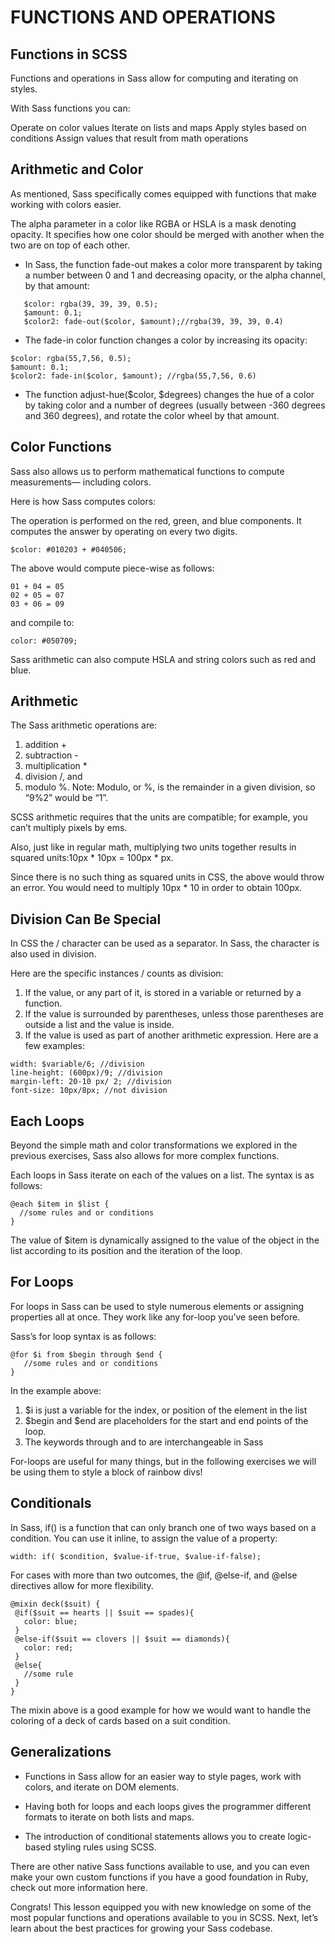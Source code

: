 # FUNCTIONS AND OPERATIONS

## Functions in SCSS
Functions and operations in Sass allow for computing and iterating on styles.

With Sass functions you can:

Operate on color values
Iterate on lists and maps
Apply styles based on conditions
Assign values that result from math operations


## Arithmetic and Color
As mentioned, Sass specifically comes equipped with functions that make working with colors easier.

The alpha parameter in a color like RGBA or HSLA is a mask denoting opacity. It specifies how one color should be merged with another when the two are on top of each other.

- In Sass, the function fade-out makes a color more transparent by taking a number between 0 and 1 and decreasing opacity, or the alpha channel, by that amount:
```
   $color: rgba(39, 39, 39, 0.5);
   $amount: 0.1;
   $color2: fade-out($color, $amount);//rgba(39, 39, 39, 0.4) 
```
- The fade-in color function changes a color by increasing its opacity:
```
$color: rgba(55,7,56, 0.5);
$amount: 0.1;
$color2: fade-in($color, $amount); //rgba(55,7,56, 0.6)
```
- The function adjust-hue($color, $degrees) changes the hue of a color by taking color and a number of degrees (usually between -360 degrees and 360 degrees), and rotate the color wheel by that amount.


## Color Functions
Sass also allows us to perform mathematical functions to compute measurements— including colors.

Here is how Sass computes colors:

The operation is performed on the red, green, and blue components.
It computes the answer by operating on every two digits.
```
$color: #010203 + #040506;
```
The above would compute piece-wise as follows:
```
01 + 04 = 05
02 + 05 = 07
03 + 06 = 09
```
and compile to:
```
color: #050709;
```
Sass arithmetic can also compute HSLA and string colors such as red and blue.


## Arithmetic
The Sass arithmetic operations are:

1. addition +
2. subtraction -
3. multiplication *
4. division /, and
5. modulo %.
Note: Modulo, or %, is the remainder in a given division, so “9%2” would be “1”.

SCSS arithmetic requires that the units are compatible; for example, you can’t multiply pixels by ems.

Also, just like in regular math, multiplying two units together results in squared units:10px * 10px = 100px * px.

Since there is no such thing as squared units in CSS, the above would throw an error. You would need to multiply 10px * 10 in order to obtain 100px.


## Division Can Be Special
In CSS the / character can be used as a separator. In Sass, the character is also used in division.

Here are the specific instances / counts as division:

1. If the value, or any part of it, is stored in a variable or returned by a function.
2. If the value is surrounded by parentheses, unless those parentheses are outside a list and the value is inside.
3. If the value is used as part of another arithmetic expression.
Here are a few examples:
```
width: $variable/6; //division
line-height: (600px)/9; //division
margin-left: 20-10 px/ 2; //division
font-size: 10px/8px; //not division
```


## Each Loops
Beyond the simple math and color transformations we explored in the previous exercises, Sass also allows for more complex functions.

Each loops in Sass iterate on each of the values on a list. The syntax is as follows:
```
@each $item in $list {
  //some rules and or conditions
}
```
The value of $item is dynamically assigned to the value of the object in the list according to its position and the iteration of the loop.


## For Loops
For loops in Sass can be used to style numerous elements or assigning properties all at once. They work like any for-loop you’ve seen before.

Sass’s for loop syntax is as follows:
```
@for $i from $begin through $end {
   //some rules and or conditions
}
```
In the example above:

1. $i is just a variable for the index, or position of the element in the list
2. $begin and $end are placeholders for the start and end points of the loop.
3. The keywords through and to are interchangeable in Sass

For-loops are useful for many things, but in the following exercises we will be using them to style a block of rainbow divs!


## Conditionals
In Sass, if() is a function that can only branch one of two ways based on a condition. You can use it inline, to assign the value of a property:
```
width: if( $condition, $value-if-true, $value-if-false);
```
For cases with more than two outcomes, the @if, @else-if, and @else directives allow for more flexibility.
```
@mixin deck($suit) {
 @if($suit == hearts || $suit == spades){
   color: blue;
 }
 @else-if($suit == clovers || $suit == diamonds){
   color: red;
 }
 @else{
   //some rule
 }
}
```
The mixin above is a good example for how we would want to handle the coloring of a deck of cards based on a suit condition.


## Generalizations
- Functions in Sass allow for an easier way to style pages, work with colors, and iterate on DOM elements.

- Having both for loops and each loops gives the programmer different formats to iterate on both lists and maps.

- The introduction of conditional statements allows you to create logic-based styling rules using SCSS.

There are other native Sass functions available to use, and you can even make your own custom functions if you have a good foundation in Ruby, check out more information here.

Congrats! This lesson equipped you with new knowledge on some of the most popular functions and operations available to you in SCSS. Next, let’s learn about the best practices for growing your Sass codebase.